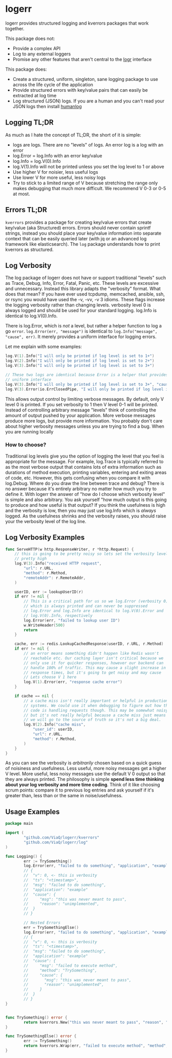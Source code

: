 # logerr

logerr provides structured logging and kverrors packages that work together.

This package does not:

* Provide a complex API
* Log to any external loggers
* Promise any other features that aren't central to the
  [logr](https://github.com/go-logr/logr) interface

This package does:

* Create a structured, uniform, singleton, sane logging package to use across
  the life cycle of the application
* Provide structured errors with key/value pairs that can easily be extracted at
  log time
* Log structured (JSON) logs. If you are a human and you can't read your JSON
  logs then install [humanlog](https://github.com/aybabtme/humanlog)

## Logging TL;DR

As much as I hate the concept of TL;DR, the short of it is simple:

* logs are logs. There are no "levels" of logs. An error log is a log with an error
* log.Error = log.Info with an error key/value
* log.Info  = log.V(0).Info
* log.V(1).Info will not be printed unless you set the log level to 1 or above
* Use higher V for noisier, less useful logs
* Use lower V for more useful, less noisy logs
* Try to stick to a limited range of V because stretching the range only makes
  debugging that much more difficult. We recommend V 0-3 or 0-5 at most.

## Errors TL;DR

`kverrors` provides a package for creating key/value errors that create
key/value (aka Structured) errors. Errors should never contain sprintf strings,
instead you should place your key/value information into separate context that
can be easily queried later (with jq or an advanced log framework like
elasticsearch). The `log` package understands how to print kverrors as
structured.

## Log Verbosity

The log package of logerr does not have or support traditional "levels" such as
Trace, Debug, Info, Error, Fatal, Panic, etc. These levels are excessive and
unnecessary. Instead this library adapts the "verbosity" format. What does that
mean? If you have ever used tcpdump, memcached, ansible, ssh, or rsync you would
have used the -v, -vv, -v 3 idioms. These flags increase the logging verbosity
rather than changing levels. verbosity level 0 is always logged and should be
used for your standard logging. log.Info is identical to log.V(0).Info.

There is log.Error, which is _not_ a level, but rather a helper function to log
a go `error`. `log.Error(err, "message")` is identical to
`log.Info("message", "cause", err)`. It merely provides a uniform interface for
logging errors.

Let me explain with some examples:

```go
log.V(1).Info("I will only be printed if log level is set to 1+")
log.V(2).Info("I will only be printed if log level is set to 2+")
log.V(3).Info("I will only be printed if log level is set to 3+")

// These two logs are identical because Error is a helper that provides a
// uniform interface
log.V(3).Info("I will only be printed if log level is set to 3+", "cause", io.ErrClosedPipe)
log.V(3).Error(io.ErrClosedPipe, "I will only be printed if log level is set to 3+")
```

This allows output control by limiting verbose messages. By default, only V
level 0 is printed. If you set verbosity to 1 then V level 0-1 will be printed.
Instead of controlling arbitrary message "levels" think of controlling the
amount of output pushed by your application. More verbose messages produce more
logs, but provide more information. You probably don't care about higher
verbosity messages unless you are trying to find a bug. When you are running
locally 

### How to choose?

Traditional log levels give you the option of logging the level that you feel is
appropriate for the message. For example, log.Trace is typically referred to as
the most verbose output that contains lots of extra information such as
durations of method execution, printing variables, entering and exiting areas of
code, etc. However, this gets confusing when you compare it with log.Debug.
Where do you draw the line between trace and debug? There is no answer because
it's entirely arbitrary no matter how much you try to define it. With logerr the
answer of "how do I choose which verbosity level" is simple and also arbitrary.
You ask yourself "how much output is this going to produce and how useful is
that output? If you think the usefulness is high and the verbosity is low, then
you may just use log.Info which is _always_ logged. As the usefulness shrinks
and the verbosity raises, you should raise your the verbosity level of the log
line.

## Log Verbosity Examples

```go
func ServeHTTP(w http.ResponseWriter, r *http.Request) {
	// this is going to be pretty noisy so lets set the verbosity level
	// pretty high
	log.V(3).Info("received HTTP request", 
		"url": r.URL,
		"method": r.Method,
		"remoteAddr": r.RemoteAddr,
	)

	userID, err := lookupUserID(r)
	if err != nil {
		// This is a critical path for us so we log.Error (verbosity 0)
		// which is always printed and can never be suppressed
		// log.Error and log.Info are identical to log.V(0).Error and
		// log.V(0).Info, respectively
		log.Error(err, "failed to lookup user ID")
		w.WriteHeader(500)
		return
	}

	cache, err := redis.LookupCachedResponse(userID, r.URL, r.Method)
	if err != nil {
		// an error means something didn't happen like Redis wasn't
		// reachable etc. Our caching layer isn't critical because we
		// only use it for quicker responses, however our backend can
		// handle 100% of traffic. This may cause a slight increase in
		// response times, but it's going to get noisy and may cause
		// Lets choose V 1 here
		log.V(1).Error(err, "response cache error")
	}

	if cache == nil {
		// a cache miss isn't really important or helpful in production
		// systems. We could use it when debugging to figure out how the
		// code is handling requests though. This may be somewhat noisy,
		// but it's not really helpful because a cache miss just means
		// we will go to the source of truth so it's not a big deal.
		log.V(2).Info("cache miss",
			"user_id": userID,
			"url": r.URL,
			"method": r.Method,
		)
	}
}

```

As you can see the verbosity is _arbitrarily_ chosen based on a quick guess of
noisiness and usefulness. Less useful, more noisy messages get a higher V
level. More useful, less noisy messages use the default V 0 output so that they
are always printed.  The philosophy is simple **spend less time thinking about
your log verbosity and more time coding**. Think of it like choosing scrum
points: compare it to previous log entries and ask yourself if it's greater
than, less than or the same in noise/usefulness.

## Usage Examples

```go
package main

import (
        "github.com/ViaQ/logerr/kverrors"
        "github.com/ViaQ/logerr/log"
)

func Logging() {
        err := TrySomething() 
        log.Error(err, "failed to do something", "application", "example")
        // {
        //  "v": 0, <- this is verbosity
        //  "ts": "<timestamp>",
        //  "msg": "failed to do something",
        //  "application": "example"
        //  "cause": {
        //     "msg": "this was never meant to pass",
        //     "reason": "unimplemented",
        //  }
        // }

        // Nested Errors
        err = TrySomethingElse() 
        log.Error(err, "failed to do something", "application", "example")
        // {
        //  "v": 0, <- this is verbosity
        //  "ts": "<timestamp>",
        //  "msg": "failed to do something",
        //  "application": "example"
        //  "cause": {
        //     "msg": "failed to execute method",
        //     "method": "TrySomething",
        //     "cause": {
        //       "msg": "this was never meant to pass",
        //       "reason": "unimplemented",
        //     }
        //  }
        // }
}


func TrySomething() error {
        return kverrors.New("this was never meant to pass", "reason", "unimplemented")
}

func TrySomethingElse() error {
	    err := TrySomething()
        return kverrors.Wrap(err, "failed to execute method", "method", "TrySomething")
}
```
